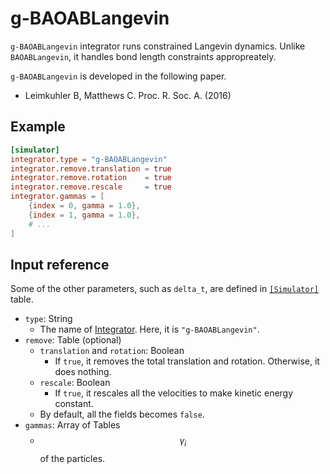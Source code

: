 # g-BAOABLangevin

`g-BAOABLangevin` integrator runs constrained Langevin dynamics.
Unlike `BAOABLangevin`, it handles bond length constraints appropreately.

`g-BAOABLangevin` is developed in the following paper.

- Leimkuhler B, Matthews C. Proc. R. Soc. A. (2016)

## Example

```toml
[simulator]
integrator.type = "g-BAOABLangevin"
integrator.remove.translation = true
integrator.remove.rotation    = true
integrator.remove.rescale     = true
integrator.gammas = [
    {index = 0, gamma = 1.0},
    {index = 1, gamma = 1.0},
    # ...
]
```

## Input reference

Some of the other parameters, such as `delta_t`, are defined in [`[Simulator]`](Simulator.md) table.

- `type`: String
  - The name of [Integrator](Integrator.md). Here, it is `"g-BAOABLangevin"`.
- `remove`: Table (optional)
  - `translation` and `rotation`: Boolean
    - If `true`, it removes the total translation and rotation. Otherwise, it does nothing.
  - `rescale`: Boolean
    - If `true`, it rescales all the velocities to make kinetic energy constant.
  - By default, all the fields becomes `false`.
- `gammas`: Array of Tables
  - $$\gamma_i$$ of the particles.
